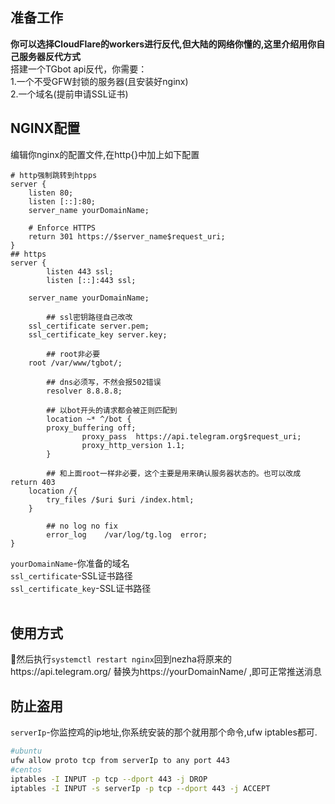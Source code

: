 ## 准备工作  
**你可以选择CloudFlare的workers进行反代,但大陆的网络你懂的,这里介绍用你自己服务器反代方式**  
搭建一个TGbot api反代，你需要：  
1.一个不受GFW封锁的服务器(且安装好nginx)  
2.一个域名(提前申请SSL证书)
</br>
## NGINX配置  
编辑你nginx的配置文件,在http{}中加上如下配置
```
# http强制跳转到htpps
server {
    listen 80;
    listen [::]:80;
    server_name yourDomainName;

    # Enforce HTTPS
    return 301 https://$server_name$request_uri;
}
## https
server {
        listen 443 ssl;
        listen [::]:443 ssl;

    server_name yourDomainName;

        ## ssl密钥路径自己改改
	ssl_certificate server.pem;
	ssl_certificate_key server.key;

        ## root非必要
	root /var/www/tgbot/;

        ## dns必须写，不然会报502错误
        resolver 8.8.8.8;

        ## 以bot开头的请求都会被正则匹配到
        location ~* ^/bot {
		proxy_buffering off;
                proxy_pass  https://api.telegram.org$request_uri;
                proxy_http_version 1.1;
        }

        ## 和上面root一样非必要，这个主要是用来确认服务器状态的。也可以改成return 403
	location /{ 
		try_files /$uri $uri /index.html;
	}

        ## no log no fix
        error_log    /var/log/tg.log  error;
}
```
`yourDomainName`-你准备的域名  
`ssl_certificate`-SSL证书路径  
`ssl_certificate_key`-SSL证书路径  
</br>
## 使用方式  
:tada:然后执行`systemctl restart nginx`回到nezha将原来的https://api.telegram.org/ 替换为https://yourDomainName/ ,即可正常推送消息
</br>
## 防止盗用 
`serverIp`-你监控鸡的ip地址,你系统安装的那个就用那个命令,ufw  iptables都可.  
```bash
#ubuntu
ufw allow proto tcp from serverIp to any port 443
#centos
iptables -I INPUT -p tcp --dport 443 -j DROP
iptables -I INPUT -s serverIp -p tcp --dport 443 -j ACCEPT
```
